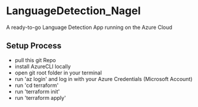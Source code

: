 # LanguageDetection_Nagel

A ready-to-go Language Detection App running on the Azure Cloud


## Setup Process
 - pull this git Repo
 - install AzureCLI locally
 - open git root folder in your terminal
 - run 'az login' and log in with your Azure Credentials (Microsoft Account)
 - run 'cd terraform'
 - run 'terraform init'
 - run 'terraform apply'
 